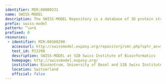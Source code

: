 ```yaml
---
identifier: MIR:00000231
name: SWISS-MODEL
description: The SWISS-MODEL Repository is a database of 3D protein structure models generated by the SWISS-MODEL homology-modelling pipeline for sequences registered is SWISS-PROT.
prefix: swiss-model
pattern: ^\w+$
prefixed: 0
resources:
 - identifier: MIR:00100290
   accessurl: http://swissmodel.expasy.org/repository/smr.php?sptr_ac=${id}
   test_id: P23298
   description: SWISS-MODEL at SIB Swiss Institute of Bioinformatics
   homepage: http://swissmodel.expasy.org/
   institution: Biozentrum, University of Basel and SIB Swiss Institute of Bioinformatics, Basel
   location: Switzerland
   official: false
---
```

